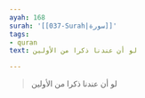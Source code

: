```yaml
---
ayah: 168
surah: '[[037-Surah|سورة]]'
tags:
- quran
text: لو أن عندنا ذكرا من الأولين

---
```

> لو أن عندنا ذكرا من الأولين

